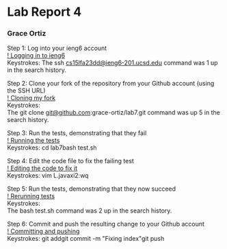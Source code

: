 # Lab Report 4 #
### Grace Ortiz ###

Step 1: Log into your ieng6 account   
[! Logging in to ieng6](img)   
Keystrokes: <up><enter>
The ssh cs15lfa23dd@ieng6-201.ucsd.edu command was 1 up in the search history.

Step 2: Clone your fork of the repository from your Github account (using the SSH URL)   
[! Cloning my fork](img)   
Keystrokes: <up><up><up><up><up><enter>   
The git clone git@github.com:grace-ortiz/lab7.git command was up 5 in the search history.    

Step 3: Run the tests, demonstrating that they fail    
[! Running the tests](img)     
Keystrokes: cd lab7<enter>bash test.sh<enter>     

Step 4: Edit the code file to fix the failing test    
[! Editing the code to fix it](img)   
Keystrokes: vim L<tab>.java<enter><up><up><up><up><up><up><right><right><right><right><right><right><right><right><right><right>xi2<esc>:wq<enter>    

Step 5: Run the tests, demonstrating that they now succeed     
[! Rerunning tests](img)     
Keystrokes: <up><up>     
The bash test.sh command was 2 up in the search history.     

Step 6: Commit and push the resulting change to your Github account      
[! Committing and pushing](img)     
Keystrokes: git add<enter>git commit -m "Fixing index"<enter>git push     

